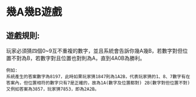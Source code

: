 # 幾A幾B遊戲

## 遊戲規則:
玩家必須猜四個0~9互不重複的數字，並且系統會告訴你幾A幾B，若數字對但位置不對為B，若數字對且位置也對則為A，直到4A0B為勝利。
```
例如: 
系統產生的答案數字為8197，此時如果玩家猜1847則為1A2B，代表玩家猜的1、8、7數字有在答案內，但位置相符的數字只有7是正確的，故為1A(數字及位置都對) 2B(數字對但位置不對)  
又例如答案為3857，玩家猜7853，即為2A2B。
```
